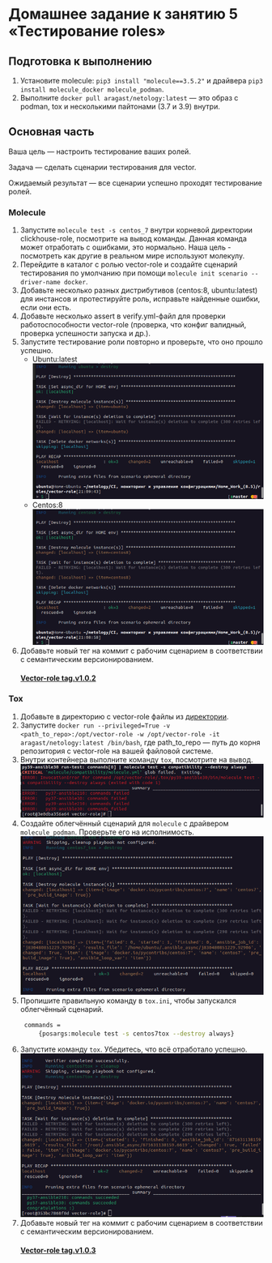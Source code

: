 # Домашнее задание к занятию 5 «Тестирование roles»

## Подготовка к выполнению

1. Установите molecule: `pip3 install "molecule==3.5.2"` и драйвера `pip3 install molecule_docker molecule_podman`.
2. Выполните `docker pull aragast/netology:latest` —  это образ с podman, tox и несколькими пайтонами (3.7 и 3.9) внутри.

## Основная часть

Ваша цель — настроить тестирование ваших ролей. 

Задача — сделать сценарии тестирования для vector. 

Ожидаемый результат — все сценарии успешно проходят тестирование ролей.

### Molecule

1. Запустите  `molecule test -s centos_7` внутри корневой директории clickhouse-role, посмотрите на вывод команды. Данная команда может отработать с ошибками, это нормально. Наша цель - посмотреть как другие в реальном мире используют молекулу.
2. Перейдите в каталог с ролью vector-role и создайте сценарий тестирования по умолчанию при помощи `molecule init scenario --driver-name docker`.
3. Добавьте несколько разных дистрибутивов (centos:8, ubuntu:latest) для инстансов и протестируйте роль, исправьте найденные ошибки, если они есть.
4. Добавьте несколько assert в verify.yml-файл для  проверки работоспособности vector-role (проверка, что конфиг валидный, проверка успешности запуска и др.). 
5. Запустите тестирование роли повторно и проверьте, что оно прошло успешно.
    * Ubuntu:latest  
        ![result](https://github.com/Rain-m-a-n/devops-netology/blob/master/Система%20управления%20конфигурациями/Home_Work_(8.5)/pics/ubuntu.png)
    * Centos:8  
        ![result](https://github.com/Rain-m-a-n/devops-netology/blob/master/Система%20управления%20конфигурациями/Home_Work_(8.5)/pics/centos8.png)
5. Добавьте новый тег на коммит с рабочим сценарием в соответствии с семантическим версионированием.  
    #### [Vector-role tag.v1.0.2](https://github.com/Rain-m-a-n/vector-role/tree/v1.0.2)

### Tox

1. Добавьте в директорию с vector-role файлы из [директории](./example).
2. Запустите `docker run --privileged=True -v <path_to_repo>:/opt/vector-role -w /opt/vector-role -it aragast/netology:latest /bin/bash`, где path_to_repo — путь до корня репозитория с vector-role на вашей файловой системе.
3. Внутри контейнера выполните команду `tox`, посмотрите на вывод.
    ![result](https://github.com/Rain-m-a-n/devops-netology/blob/master/Система%20управления%20конфигурациями/Home_Work_(8.5)/pics/tox1.png)
5. Создайте облегчённый сценарий для `molecule` с драйвером `molecule_podman`. Проверьте его на исполнимость.
    ![result](https://github.com/Rain-m-a-n/devops-netology/blob/master/Система%20управления%20конфигурациями/Home_Work_(8.5)/pics/light.png)
6. Пропишите правильную команду в `tox.ini`, чтобы запускался облегчённый сценарий.
    ```bash
     commands =
         {posargs:molecule test -s centos7tox --destroy always}
    ``` 
8. Запустите команду `tox`. Убедитесь, что всё отработало успешно.  
    ![result](https://github.com/Rain-m-a-n/devops-netology/blob/master/Система%20управления%20конфигурациями/Home_Work_(8.5)/pics/tox_final.png)
9. Добавьте новый тег на коммит с рабочим сценарием в соответствии с семантическим версионированием.  
   #### [Vector-role tag.v1.0.3](https://github.com/Rain-m-a-n/vector-role/tree/v1.0.3)